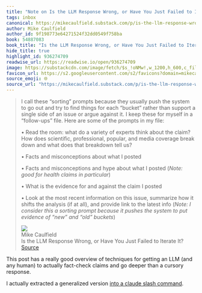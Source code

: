 ```yaml
---
title: "Note on Is the LLM Response Wrong, or Have You Just Failed to Iterate It? via Mike Caulfield"
tags: inbox
canonical: https://mikecaulfield.substack.com/p/is-the-llm-response-wrong-or-have
author: Mike Caulfield
author_id: 9f198773e64271524f32dd0549f758ba
book: 54887083
book_title: "Is the LLM Response Wrong, or Have You Just Failed to Iterate It?"
hide_title: true
highlight_id: 936274709
readwise_url: https://readwise.io/open/936274709
image: https://substackcdn.com/image/fetch/$s_!oNMw!,w_1200,h_600,c_fill,f_jpg,q_auto:good,fl_progressive:steep,g_auto/https%3A%2F%2Fsubstack-post-media.s3.amazonaws.com%2Fpublic%2Fimages%2F46d41dd1-84e3-4dff-ac73-2c74457eabe3_791x1047.png
favicon_url: https://s2.googleusercontent.com/s2/favicons?domain=mikecaulfield.substack.com
source_emoji: 🌐
source_url: "https://mikecaulfield.substack.com/p/is-the-llm-response-wrong-or-have#:~:text=I%20call%20these,and%20%E2%80%9Cold%E2%80%9D%20buckets*%29"
---
```


> I call these “sorting” prompts because they usually push the system to go out and try to find things for each “bucket” rather than support a single side of an issue or argue against it. I keep these for myself in a “follow-ups” file. Here are some of the prompts in my file:
> 
> • Read the room: what do a variety of experts think about the claim? How does scientific, professional, popular, and media coverage break down and what does that breakdown tell us?
> 
> • Facts and misconceptions about what I posted
> 
> • Facts and misconceptions and hype about what I posted (*Note: good for health claims in particular*)
> 
> • What is the evidence for and against the claim I posted
> 
> • Look at the most recent information on this issue, summarize how it shifts the analysis (if at all), and provide link to the latest info (*Note: I consider this a sorting prompt because it pushes the system to put evidence of “new” and “old” buckets*)
> <div class="quoteback-footer"><div class="quoteback-avatar"><img class="mini-favicon" src="https://s2.googleusercontent.com/s2/favicons?domain=mikecaulfield.substack.com"></div><div class="quoteback-metadata"><div class="metadata-inner"><span style="display:none">FROM:</span><div aria-label="Mike Caulfield" class="quoteback-author"> Mike Caulfield</div><div aria-label="Is the LLM Response Wrong, or Have You Just Failed to Iterate It?" class="quoteback-title"> Is the LLM Response Wrong, or Have You Just Failed to Iterate It?</div></div></div><div class="quoteback-backlink"><a target="_blank" aria-label="go to the full text of this quotation" rel="noopener" href="https://mikecaulfield.substack.com/p/is-the-llm-response-wrong-or-have#:~:text=I%20call%20these,and%20%E2%80%9Cold%E2%80%9D%20buckets*%29" class="quoteback-arrow"> Source</a></div></div>

This post has a really good overview of techniques for getting an LLM (and any human) to actually fact-check claims and go deeper than a cursory response.

I actually extracted a generalized version [into a claude slash command](https://github.com/joshbeckman/dotfiles/blob/master/.claude/commands/claim-evidence-sort.md).